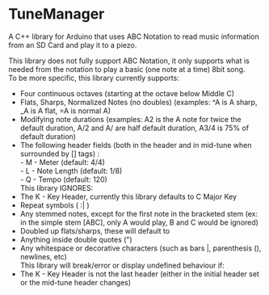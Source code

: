 TuneManager
===========

A C++ library for Arduino that uses ABC Notation to read music information from an SD Card and play it to a piezo.<br>

This library does not fully support ABC Notation, it only supports what is needed from the notation to play a basic (one note at a time) 8bit song.<br>
To be more specific, this library currently supports:<br>
- Four continuous octaves (starting at the octave below Middle C)<br>
- Flats, Sharps, Normalized Notes (no doubles) (examples: ^A is A sharp, _A is A flat, =A is normal A)<br>
- Modifying note durations (examples: A2 is the A note for twice the default duration, A/2 and A/ are half default duration, A3/4 is 75% of default duration)<br>
- The following header fields (both in the header and in mid-tune when surrounded by [] tags) : <br>
        - M - Meter (default: 4/4)<br>
        - L - Note Length (default: 1/8)<br>
        - Q - Tempo (default: 120)<br>
This library IGNORES:<br>
- The K - Key Header, currently this library defaults to C Major Key<br>
- Repeat symbols ( :| )<br>
- Any stemmed notes, except for the first note in the bracketed stem (ex: in the simple stem [ABC], only A would play, B and C would be ignored)<br>
- Doubled up flats/sharps, these will default to <br>
- Anything inside double quotes (")<br>
- Any whitespace or decorative characters (such as bars |, parenthesis (), newlines, etc)<br>
This library will break/error or display undefined behaviour if:<br>
- The K - Key Header is not the last header (either in the initial header set or the mid-tune header changes)<br>